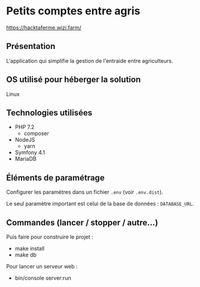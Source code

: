 # Petits comptes entre agris

https://hacktaferme.wizi.farm/

## Présentation

L'application qui simplifie la gestion de l'entraide entre agriculteurs.

## OS utilisé pour héberger la solution

Linux

## Technologies utilisées

* PHP 7.2 
  * composer
* NodeJS
  * yarn
* Symfony 4.1
* MariaDB

## Éléments de paramétrage


Configurer les paramètres dans un fichier `.env` (voir `.env.dist`).

Le seul paramètre important est celui de la base de données : `DATABASE_URL`.

## Commandes (lancer / stopper / autre...)

Puis faire pour construire le projet :

* make install
* make db

Pour lancer un serveur web :

* bin/console server:run